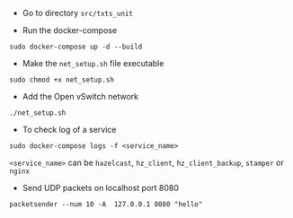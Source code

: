 
- Go to directory `src/txts_unit`

- Run the docker-compose
```
sudo docker-compose up -d --build
```

- Make the `net_setup.sh` file executable
```
sudo chmod +x net_setup.sh
```

- Add the Open vSwitch network
```
./net_setup.sh
```

- To check log of a service
```
sudo docker-compose logs -f <service_name>
```
`<service_name>` can be `hazelcast`, `hz_client`, `hz_client_backup`, `stamper` or `nginx`


- Send UDP packets on localhost port 8080
```
packetsender --num 10 -A  127.0.0.1 8080 "hello"
```
